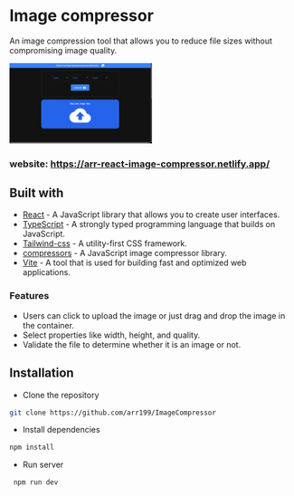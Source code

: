 # Image compressor  

An image compression tool that allows you to reduce file sizes without compromising image quality.  

<img  width="50%" src="./public/image-compressor.png"  />

### website: https://arr-react-image-compressor.netlify.app/ ###

## Built with

- [React](https://react.dev/) - A JavaScript library that allows you to create user interfaces.
- [TypeScript](https://www.typescriptlang.org/) -  A strongly typed programming language that builds on JavaScript.
- [Tailwind-css](https://tailwindcss.com/) - A utility-first CSS framework.
- [compressors](https://github.com/fengyuanchen/cropperjs)  - A JavaScript image compressor library.
- [Vite](https://vitejs.dev/) - A tool that is used for building fast and optimized web applications. 

 ### Features ###  
 
 - Users can click to upload the image or just drag and drop the image in the container.
 - Select properties like width, height, and quality.
 - Validate the file to determine whether it is an image or not.



## Installation

- Clone the repository

```sh
git clone https://github.com/arr199/ImageCompressor
```

- Install dependencies

```sh
npm install
```

- Run server

```sh
 npm run dev
```
